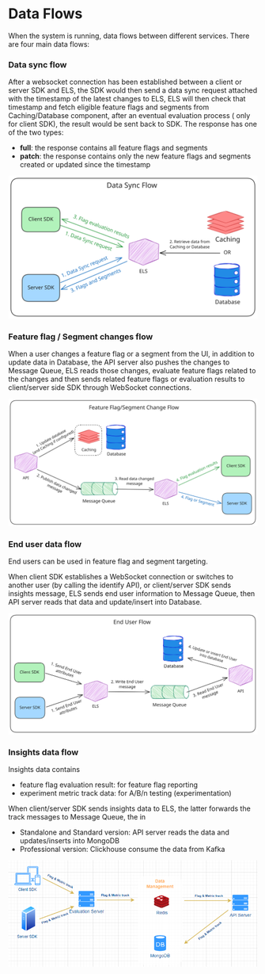 # Data Flows

When the system is running, data flows between different services. There are four main data flows:

### Data sync flow

After a websocket connection has been established between a client or server SDK and ELS, the SDK would then send a data
sync request attached with the timestamp of the latest changes to ELS, ELS will then check that timestamp and fetch
eligible feature flags and segments from Caching/Database component, after an eventual evaluation process (
only for client SDK), the result would be sent back to SDK. The response has one of the two types:

* **full**: the response contains all feature flags and segments
* **patch**: the response contains only the new feature flags and segments created or updated since the timestamp

![](../tech-stack/assets/data-sync-flow.svg)

### Feature flag / Segment changes flow

When a user changes a feature flag or a segment from the UI, in addition to update data in Database, the API server also
pushes the changes to Message Queue, ELS reads those changes, evaluate feature flags related to the
changes and then sends related feature flags or evaluation results to client/server side SDK through WebSocket connections.

![](../tech-stack/assets/data-changed-flow.svg)

### End user data flow

End users can be used in feature flag and segment targeting.

When client SDK establishes a WebSocket connection or switches to another user (by calling the identify API), or
client/server SDK sends insights message, ELS sends end user information to Message Queue, then API server reads that
data and update/insert into Database.

![](../tech-stack/assets/end-user-flow.svg)

### Insights data flow

Insights data contains

- feature flag evaluation result: for feature flag reporting
- experiment metric track data: for A/B/n testing (experimentation)

When client/server SDK sends insights data to ELS, the latter forwards the track
messages to Message Queue, the in

- Standalone and Standard version: API server reads the data and updates/inserts into MongoDB
- Professional version: Clickhouse consume the data from Kafka

![](../tech-stack/assets/architecture/005.png)
